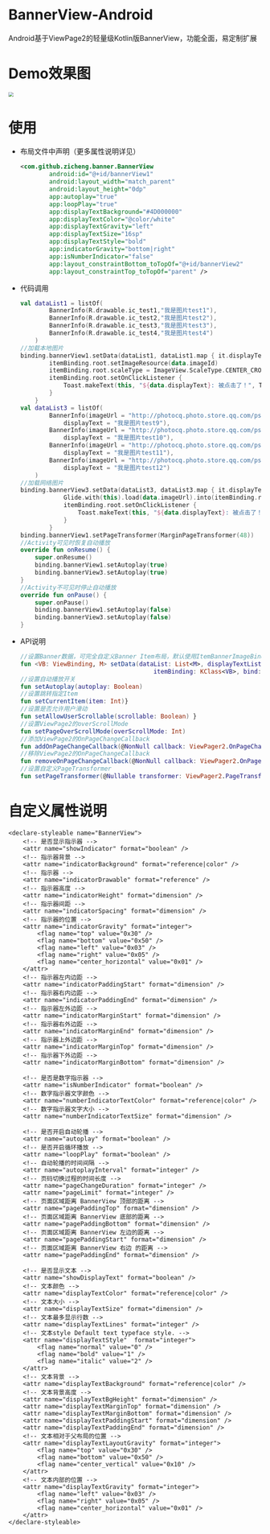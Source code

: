 # BannerView-Android

Android基于ViewPage2的轻量级Kotlin版BannerView，功能全面，易定制扩展

# Demo效果图

<img src="https://github.com/zhangzicheng2019/BannerView-Android/blob/master/demo.gif" style="zoom:60%;" />

# 使用

- 布局文件中声明（更多属性说明详见）

  ```xml
  <com.github.zicheng.banner.BannerView
          android:id="@+id/bannerView1"
          android:layout_width="match_parent"
          android:layout_height="0dp"
          app:autoplay="true"
          app:loopPlay="true"
          app:displayTextBackground="#4D000000"
          app:displayTextColor="@color/white"
          app:displayTextGravity="left"
          app:displayTextSize="16sp"
          app:displayTextStyle="bold"
          app:indicatorGravity="bottom|right"
          app:isNumberIndicator="false"
          app:layout_constraintBottom_toTopOf="@+id/bannerView2"
          app:layout_constraintTop_toTopOf="parent" /> 
  ```

- 代码调用

  ```kotlin
  val dataList1 = listOf(
          BannerInfo(R.drawable.ic_test1,"我是图片test1"),
          BannerInfo(R.drawable.ic_test2,"我是图片test2"),
          BannerInfo(R.drawable.ic_test3,"我是图片test3"),
          BannerInfo(R.drawable.ic_test4,"我是图片test4")
      )
  //加载本地图片
  binding.bannerView1.setData(dataList1, dataList1.map { it.displayText }) { itemBinding, data ->
          itemBinding.root.setImageResource(data.imageId)
          itemBinding.root.scaleType = ImageView.ScaleType.CENTER_CROP
          itemBinding.root.setOnClickListener {
              Toast.makeText(this, "${data.displayText}: 被点击了！", Toast.LENGTH_SHORT).show()
          }
      }
  val dataList3 = listOf(
          BannerInfo(imageUrl = "http://photocq.photo.store.qq.com/psc?/V14Rxniv2U0S9D/cXP39dXjFtymXNK2lOGni7w0LiIWS5IckQE9TG0t1ftC89uRDmF.vB14O6fOc2FZphzCrtsdqH6GAsbLCpfsG5wov8Ozz7TyS45UyAVf6WI!/b&bo=ngL2AZ4C9gEFFzQ!&rf=viewer_4",
              displayText = "我是图片test9"),
          BannerInfo(imageUrl = "http://photocq.photo.store.qq.com/psc?/V14Rxniv2U0S9D/cXP39dXjFtymXNK2lOGni83Es8qQnOlse*pbVd1M1HZfzu7HzvPNEeBfuKoXEYcKLv1MAEx0HFHwpgoyGSM8VNqmeINMJcNRtyDKTGIKK*0!/b&bo=LAIgAywCIAMFFzQ!&rf=viewer_4",
              displayText = "我是图片test10"),
          BannerInfo(imageUrl = "http://photocq.photo.store.qq.com/psc?/V14Rxniv2U0S9D/cXP39dXjFtymXNK2lOGni0YAeqnprq8Bz*2LVpYQXcbygVY1K8xi7t8fOe6KdEK6V*hj6vlsz2CJbP5obbQKYYelaUfvptiyFC83Y9SAB84!/b&bo=CQI3AQkCNwEFFzQ!&rf=viewer_4",
              displayText = "我是图片test11"),
          BannerInfo(imageUrl = "http://photocq.photo.store.qq.com/psc?/V14Rxniv2U0S9D/cXP39dXjFtymXNK2lOGni1tyipuKGV5Qo53j5*PS*1xryaKKaT1QibzItxvf4i*fiw8m9aV86cUhG0SGknOczhjV.TQ6DgyUkyXyhIHFEIY!/b&bo=ngLOAZ4CzgEFFzQ!&rf=viewer_4",
              displayText = "我是图片test12")
      )
  //加载网络图片
  binding.bannerView3.setData(dataList3, dataList3.map { it.displayText }) { itemBinding, data ->
              Glide.with(this).load(data.imageUrl).into(itemBinding.root)
              itemBinding.root.setOnClickListener {
                  Toast.makeText(this, "${data.displayText}: 被点击了！", Toast.LENGTH_SHORT).show()
              }
          }
  binding.bannerView1.setPageTransformer(MarginPageTransformer(48))
  //Activity可见时恢复自动播放
  override fun onResume() {
      super.onResume()
      binding.bannerView1.setAutoplay(true)
      binding.bannerView3.setAutoplay(true)
  }
  //Activity不可见时停止自动播放
  override fun onPause() {
      super.onPause()
      binding.bannerView1.setAutoplay(false)
      binding.bannerView3.setAutoplay(false)
  }
  ```

- API说明

  ```kotlin
  //设置Banner数据，可完全自定义Banner Item布局，默认使用ItemBannerImageBinding， 
  fun <VB: ViewBinding, M> setData(dataList: List<M>, displayTextList: List<String>? = null,
                                       itemBinding: KClass<VB>, bind: (VB, M) -> Unit)
  //设置自动播放开关
  fun setAutoplay(autoplay: Boolean)
  //设置跳转指定Item
  fun setCurrentItem(item: Int)}
  //设置是否允许用户滑动
  fun setAllowUserScrollable(scrollable: Boolean) }
  //设置ViewPage2的overScrollMode
  fun setPageOverScrollMode(overScrollMode: Int)
  //添加ViewPage2的OnPageChangeCallback
  fun addOnPageChangeCallback(@NonNull callback: ViewPager2.OnPageChangeCallback)
  //移除ViewPage2的OnPageChangeCallback
  fun removeOnPageChangeCallback(@NonNull callback: ViewPager2.OnPageChangeCallback)
  //设置自定义PageTransformer
  fun setPageTransformer(@Nullable transformer: ViewPager2.PageTransformer)
  ```

# 自定义属性说明
<!-- BannerView -->
    <declare-styleable name="BannerView">
        <!-- 是否显示指示器 -->
        <attr name="showIndicator" format="boolean" />
        <!-- 指示器背景 -->
        <attr name="indicatorBackground" format="reference|color" />
        <!-- 指示器 -->
        <attr name="indicatorDrawable" format="reference" />
        <!-- 指示器高度 -->
        <attr name="indicatorHeight" format="dimension" />
        <!-- 指示器间距 -->
        <attr name="indicatorSpacing" format="dimension" />
        <!-- 指示器的位置 -->
        <attr name="indicatorGravity" format="integer">
            <flag name="top" value="0x30" />
            <flag name="bottom" value="0x50" />
            <flag name="left" value="0x03" />
            <flag name="right" value="0x05" />
            <flag name="center_horizontal" value="0x01" />
        </attr>
        <!-- 指示器左内边距 -->
        <attr name="indicatorPaddingStart" format="dimension" />
        <!-- 指示器右内边距 -->
        <attr name="indicatorPaddingEnd" format="dimension" />
        <!-- 指示器左外边距 -->
        <attr name="indicatorMarginStart" format="dimension" />
        <!-- 指示器右外边距 -->
        <attr name="indicatorMarginEnd" format="dimension" />
        <!-- 指示器上外边距 -->
        <attr name="indicatorMarginTop" format="dimension" />
        <!-- 指示器下外边距 -->
        <attr name="indicatorMarginBottom" format="dimension" />

        <!-- 是否是数字指示器 -->
        <attr name="isNumberIndicator" format="boolean" />
        <!-- 数字指示器文字颜色 -->
        <attr name="numberIndicatorTextColor" format="reference|color" />
        <!-- 数字指示器文字大小 -->
        <attr name="numberIndicatorTextSize" format="dimension" />

        <!-- 是否开启自动轮播 -->
        <attr name="autoplay" format="boolean" />
        <!-- 是否开启循环播放 -->
        <attr name="loopPlay" format="boolean" />
        <!-- 自动轮播的时间间隔 -->
        <attr name="autoplayInterval" format="integer" />
        <!-- 页码切换过程的时间长度 -->
        <attr name="pageChangeDuration" format="integer" />
        <attr name="pageLimit" format="integer" />
        <!-- 页面区域距离 BannerView 顶部的距离 -->
        <attr name="pagePaddingTop" format="dimension" />
        <!-- 页面区域距离 BannerView 底部的距离 -->
        <attr name="pagePaddingBottom" format="dimension" />
        <!-- 页面区域距离 BannerView 左边的距离 -->
        <attr name="pagePaddingStart" format="dimension" />
        <!-- 页面区域距离 BannerView 右边 的距离 -->
        <attr name="pagePaddingEnd" format="dimension" />

        <!-- 是否显示文本 -->
        <attr name="showDisplayText" format="boolean" />
        <!-- 文本颜色 -->
        <attr name="displayTextColor" format="reference|color" />
        <!-- 文本大小 -->
        <attr name="displayTextSize" format="dimension" />
        <!-- 文本最多显示行数 -->
        <attr name="displayTextLines" format="integer" />
        <!-- 文本style Default text typeface style. -->
        <attr name="displayTextStyle"  format="integer">
            <flag name="normal" value="0" />
            <flag name="bold" value="1" />
            <flag name="italic" value="2" />
        </attr>
        <!-- 文本背景 -->
        <attr name="displayTextBackground" format="reference|color" />
        <!-- 文本背景高度 -->
        <attr name="displayTextBgHeight" format="dimension" />
        <attr name="displayTextMarginTop" format="dimension" />
        <attr name="displayTextMarginBottom" format="dimension" />
        <attr name="displayTextPaddingStart" format="dimension" />
        <attr name="displayTextPaddingEnd" format="dimension" />
        <!-- 文本相对于父布局的位置 -->
        <attr name="displayTextLayoutGravity" format="integer">
            <flag name="top" value="0x30" />
            <flag name="bottom" value="0x50" />
            <flag name="center_vertical" value="0x10" />
        </attr>
        <!-- 文本内部的位置 -->
        <attr name="displayTextGravity" format="integer">
            <flag name="left" value="0x03" />
            <flag name="right" value="0x05" />
            <flag name="center_horizontal" value="0x01" />
        </attr>
    </declare-styleable>
    
    
